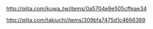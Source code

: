http://qiita.com/kuwa_tw/items/0a5704e9e505cffeae34

http://qiita.com/takiuchi/items/309bfa7475d1c4666389
